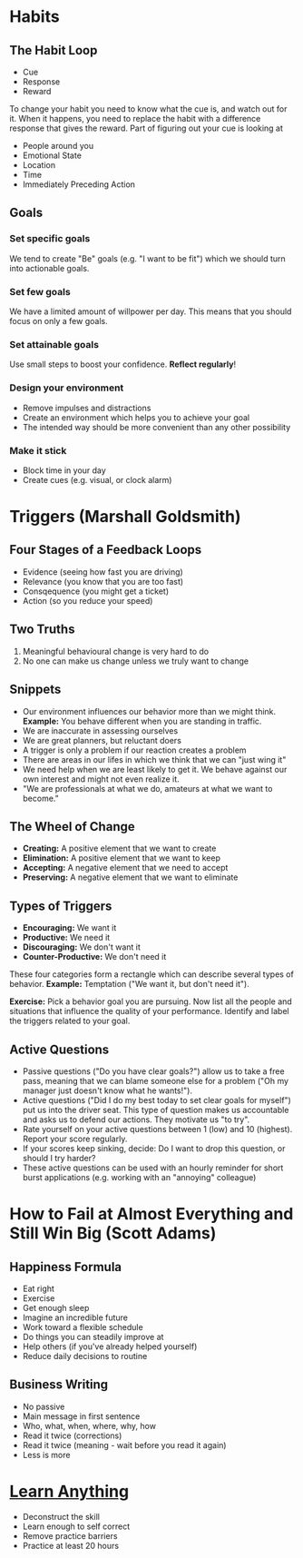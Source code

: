 # Habits

## The Habit Loop

- Cue
- Response
- Reward

To change your habit you need to know what the cue is, and watch out for it.
When it happens, you need to replace the habit with a difference response that
gives the reward. Part of figuring out your cue is looking at

- People around you
- Emotional State
- Location
- Time
- Immediately Preceding Action

## Goals

### Set specific goals

We tend to create "Be" goals (e.g. "I want to be fit") which we should turn into
actionable goals.

### Set few goals

We have a limited amount of willpower per day. This means that you should focus
on only a few goals.

### Set attainable goals

Use small steps to boost your confidence. **Reflect regularly**!

### Design your environment

- Remove impulses and distractions
- Create an environment which helps you to achieve your goal
- The intended way should be more convenient than any other possibility

### Make it stick

- Block time in your day
- Create cues (e.g. visual, or clock alarm)

# Triggers (Marshall Goldsmith)

## Four Stages of a Feedback Loops

- Evidence (seeing how fast you are driving)
- Relevance (you know that you are too fast)
- Consqequence (you might get a ticket)
- Action (so you reduce your speed)

## Two Truths

1. Meaningful behavioural change is very hard to do
2. No one can make us change unless we truly want to change

## Snippets

- Our environment influences our behavior more than we might think.
  **Example:** You behave different when you are standing in traffic.
- We are inaccurate in assessing ourselves
- We are great planners, but reluctant doers
- A trigger is only a problem if our reaction creates a problem
- There are areas in our lifes in which we think that we can "just wing it"
- We need help when we are least likely to get it. We behave against our own
  interest and might not even realize it.
- "We are professionals at what we do, amateurs at what we want to become."

## The Wheel of Change

- **Creating:** A positive element that we want to create
- **Elimination:** A positive element that we want to keep
- **Accepting:** A negative element that we need to accept
- **Preserving:** A negative element that we want to eliminate

## Types of Triggers

- **Encouraging:** We want it
- **Productive:** We need it
- **Discouraging:** We don't want it
- **Counter-Productive:** We don't need it

These four categories form a rectangle which can describe several types of
behavior. **Example:** Temptation ("We want it, but don't need it").

**Exercise:** Pick a behavior goal you are pursuing. Now list all the people
and situations that influence the quality of your performance. Identify and
label the triggers related to your goal.

## Active Questions

- Passive questions ("Do you have clear goals?") allow us to take a free pass,
  meaning that we can blame someone else for a problem ("Oh my manager just
  doesn't know what he wants!").
- Active questions ("Did I do my best today to set clear goals for myself") put
  us into the driver seat. This type of question makes us accountable and asks
  us to defend our actions. They motivate us "to try".
- Rate yourself on your active questions between 1 (low) and 10 (highest).
  Report your score regularly.
- If your scores keep sinking, decide: Do I want to drop this question, or
  should I try harder?
- These active questions can be used with an hourly reminder for short burst
  applications (e.g. working with an "annoying" colleague)

# How to Fail at Almost Everything and Still Win Big (Scott Adams)

## Happiness Formula

- Eat right
- Exercise
- Get enough sleep
- Imagine an incredible future
- Work toward a flexible schedule
- Do things you can steadily improve at
- Help others (if you've already helped yourself)
- Reduce daily decisions to routine

## Business Writing

- No passive
- Main message in first sentence
- Who, what, when, where, why, how
- Read it twice (corrections)
- Read it twice (meaning - wait before you read it again)
- Less is more

# [Learn Anything](https://www.youtube.com/watch?v=5MgBikgcWnY)

- Deconstruct the skill
- Learn enough to self correct
- Remove practice barriers
- Practice at least 20 hours
